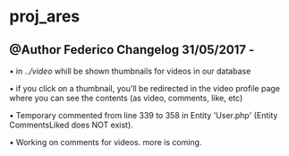 proj_ares
========
@Author Federico
Changelog 31/05/2017 - 
--------
• in *../video* whill be shown thumbnails for videos in our database

• if you click on a thumbnail, you'll be redirected in the video profile page where you can see the contents (as video, comments, like, etc)

• Temporary commented from line 339 to 358 in Entity 'User.php' (Entity CommentsLiked does NOT exist).

• Working on comments for videos. more is coming.
